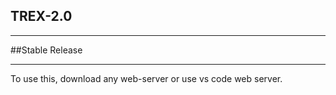 ## TREX-2.0
_________________

##Stable Release
_________________

To use this, download any web-server or use vs code web server.
